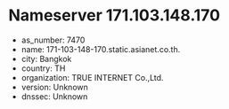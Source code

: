 # Nameserver 171.103.148.170

* as_number: 7470
* name: 171-103-148-170.static.asianet.co.th.
* city: Bangkok
* country: TH
* organization: TRUE INTERNET Co.,Ltd.
* version: Unknown
* dnssec: Unknown
